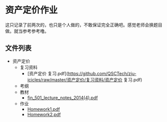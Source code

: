 # 资产定价作业

这只记录了前两次的，也只是个人做的，不敢保证完全正确吧。感觉老师会换题目做。就当参考参考噜。

## 文件列表

- 资产定价
    - 复习资料
        - [资产定价 复习.pdf](https://github.com/QSCTech/zju-icicles/raw/master/资产定价/复习资料/资产定价 复习.pdf)
    - 考纲
    - 教材
        - [fin_501_lecture_notes_2014(4).pdf](https://github.com/QSCTech/zju-icicles/raw/master/资产定价/教材/fin_501_lecture_notes_2014(4).pdf)
    - 作业
        - [Homework1.pdf](https://github.com/QSCTech/zju-icicles/raw/master/资产定价/作业/Homework1.pdf)
        - [Homework2.pdf](https://github.com/QSCTech/zju-icicles/raw/master/资产定价/作业/Homework2.pdf)
